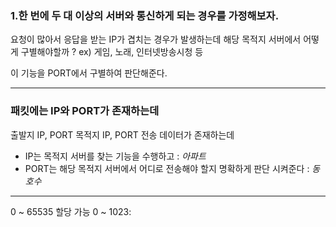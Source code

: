 
### 1.한 번에 두 대 이상의 서버와 통신하게 되는 경우를 가정해보자. 

요청이 많아서 응답을 받는 IP가 겹치는 경우가 발생하는데
해당 목적지 서버에서 어떻게 구별해야할까 ? 
ex) 게임, 노래, 인터넷방송시청 등  

이 기능을 PORT에서 구별하여 판단해준다.

---

### 패킷에는 IP와 PORT가 존재하는데

출발지 IP, PORT
목적지 IP, PORT
전송 데이터가 존재하는데 

- IP는 목적지 서버를 찾는 기능을 수행하고  : *아파트* 
- PORT는 해당 목적지 서버에서 어디로 전송해야 할지 명확하게 판단 시켜준다  : *동호수*  

---

0 ~ 65535 할당 가능
0 ~ 1023: